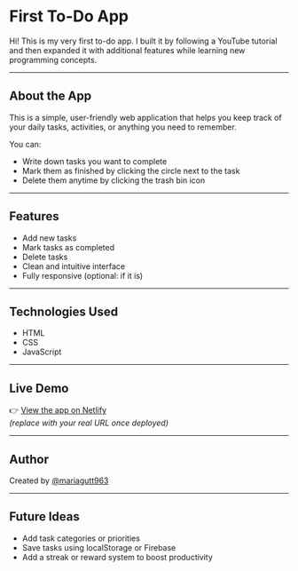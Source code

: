# First To-Do App

Hi! This is my very first to-do app. I built it by following a YouTube tutorial and then expanded it with additional features while learning new programming concepts.

---

## About the App

This is a simple, user-friendly web application that helps you keep track of your daily tasks, activities, or anything you need to remember.

You can:
-  Write down tasks you want to complete
- Mark them as finished by clicking the circle next to the task
- Delete them anytime by clicking the trash bin icon

---

## Features

- Add new tasks
- Mark tasks as completed
- Delete tasks
- Clean and intuitive interface
- Fully responsive (optional: if it is)

---

##  Technologies Used

- HTML
- CSS
- JavaScript

---

## Live Demo

👉 [View the app on Netlify](https://your-app-name.netlify.app)  
*(replace with your real URL once deployed)*

---

## Author

Created by [@mariagutt963](https://github.com/mariagutt963)

---

## Future Ideas

- Add task categories or priorities
- Save tasks using localStorage or Firebase
- Add a streak or reward system to boost productivity
